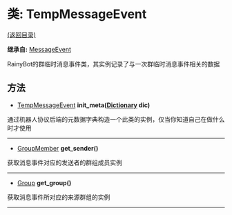 # 类: TempMessageEvent  
[(返回目录)](README.md)  
  
**继承自:** [MessageEvent](MessageEvent.md)  
  
RainyBot的群临时消息事件类，其实例记录了与一次群临时消息事件相关的数据  
  
## 方法 
  
- [TempMessageEvent](TempMessageEvent.md) **init_meta([Dictionary](https://docs.godotengine.org/en/latest/classes/class_dictionary.html) dic)**  
  
通过机器人协议后端的元数据字典构造一个此类的实例，仅当你知道自己在做什么时才使用  
  
---  
  
- [GroupMember](GroupMember.md) **get_sender()**  
  
获取消息事件对应的发送者的群组成员实例  
  
---  
  
- [Group](Group.md) **get_group()**  
  
获取消息事件所对应的来源群组的实例  
  
---  
  

